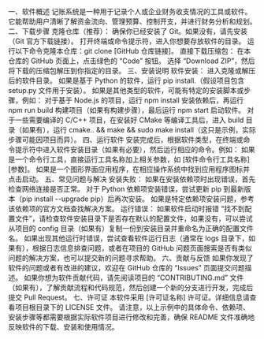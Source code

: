 一、软件概述
记账系统是一种用于记录个人或企业财务收支情况的工具或软件。它能帮助用户清晰了解资金流向、管理预算、控制开支，并进行财务分析和规划。
二、下载步骤
克隆仓库（推荐）：
确保你已经安装了 Git。如果没有，请先安装（Git 官方下载链接）。
打开终端或命令提示符，进入你想要存放软件的目录。
运行以下命令克隆本仓库：git clone [GitHub 仓库链接]。
直接下载压缩包：
在本仓库的 GitHub 页面上，点击绿色的 “Code” 按钮。
选择 “Download ZIP”，然后将下载的压缩包解压到你指定的目录。
三、安装说明
软件安装：
进入克隆或解压后的软件目录。
如果是基于 Python 的软件，运行 pip install.（假设项目包含 setup.py 文件用于安装）。
如果是其他类型的软件，可能有特定的安装脚本或步骤，例如：
对于基于 Node.js 的项目，运行 npm install 安装依赖后，再运行 npm run build 构建项目（如果有构建步骤），最后运行 npm start 启动软件。
对于一些需要编译的 C/C++ 项目，在安装好 CMake 等编译工具后，进入 build 目录（如果有），运行 cmake.. && make && sudo make install（这只是示例，实际步骤可能因项目而异）。
四、运行软件
安装完成后，根据软件类型，在终端或命令提示符中进入软件安装目录（如果有必要），然后运行相应的命令。例如：
如果是一个命令行工具，直接运行工具名称加上相关参数，如 [软件命令行工具名称] [参数]。
如果是一个图形界面应用程序，在相应操作系统中找到应用程序图标并点击启动。
五、常见问题与解决
安装失败：
如果在安装依赖项时出现错误，首先检查网络连接是否正常。
对于 Python 依赖项安装错误，尝试更新 pip 到最新版本（pip install --upgrade pip）后再次安装。
如果是特定依赖项安装问题，参考该依赖项的官方文档查找解决方案。
运行错误：
如果软件启动时报错 “找不到配置文件”，请检查软件安装目录下是否存在默认的配置文件，如果没有，可以尝试从项目的 config 目录（如果有）复制一份到安装目录并重命名为正确的配置文件名。
如果出现其他运行时错误，尝试查看软件运行日志（通常在 logs 目录下，如果有），根据日志信息排查问题，或者在项目的 GitHub 问题页面搜索是否有类似问题的解决方案，也可以提交新的问题寻求帮助。
六、贡献与反馈
如果你发现了软件的问题或者有改进的建议，欢迎在 GitHub 仓库的 “Issues” 页面提交问题描述。
如果你想为软件贡献代码，请先阅读项目的 “CONTRIBUTING.md” 文件（如果有），了解贡献流程和代码规范，然后创建一个新的分支进行开发，完成后提交 Pull Request。
七、许可证
本软件采用 [许可证名称] 许可证。详细信息请查看项目根目录下的 LICENSE 文件。
请注意，以上示例中的具体命令、依赖项、安装步骤等都需要根据实际软件项目进行修改和完善，确保 README 文件准确地反映软件的下载、安装和使用情况。
